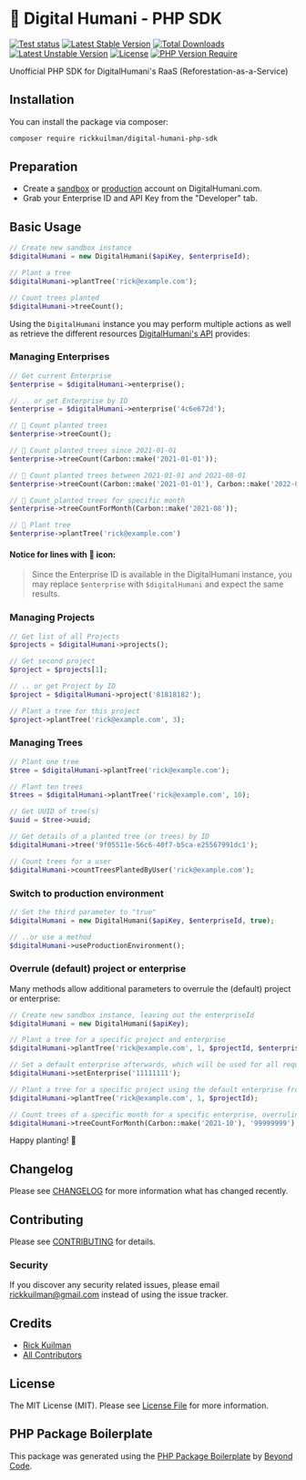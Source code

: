 # 🌳 Digital Humani - PHP SDK

[![Test status](https://github.com/rickkuilman/digital-humani-php-sdk/actions/workflows/main.yml/badge.svg)](https://github.com/rickkuilman/digital-humani-php-sdk/actions) [![Latest Stable Version](http://poser.pugx.org/rickkuilman/digital-humani-php-sdk/v)](https://packagist.org/packages/rickkuilman/digital-humani-php-sdk) [![Total Downloads](http://poser.pugx.org/rickkuilman/digital-humani-php-sdk/downloads)](https://packagist.org/packages/rickkuilman/digital-humani-php-sdk) [![Latest Unstable Version](http://poser.pugx.org/rickkuilman/digital-humani-php-sdk/v/unstable)](https://packagist.org/packages/rickkuilman/digital-humani-php-sdk) [![License](http://poser.pugx.org/rickkuilman/digital-humani-php-sdk/license)](https://packagist.org/packages/rickkuilman/digital-humani-php-sdk) [![PHP Version Require](http://poser.pugx.org/rickkuilman/digital-humani-php-sdk/require/php)](https://packagist.org/packages/rickkuilman/digital-humani-php-sdk)

Unofficial PHP SDK for DigitalHumani's RaaS (Reforestation-as-a-Service)

## Installation

You can install the package via composer:

```bash
composer require rickkuilman/digital-humani-php-sdk
```

## Preparation

- Create a [sandbox](https://my.sandbox.digitalhumani.com/register)
  or [production](https://my.digitalhumani.com/register) account on DigitalHumani.com.
- Grab your Enterprise ID and API Key from the "Developer" tab.

## Basic Usage

```php
// Create new sandbox instance
$digitalHumani = new DigitalHumani($apiKey, $enterpriseId);

// Plant a tree
$digitalHumani->plantTree('rick@example.com');

// Count trees planted
$digitalHumani->treeCount();
```

Using the `DigitalHumani` instance you may perform multiple actions as well as retrieve the different
resources [DigitalHumani's API](https://digitalhumani.com/docs/) provides:

### Managing Enterprises

```php
// Get current Enterprise
$enterprise = $digitalHumani->enterprise();

// .. or get Enterprise by ID
$enterprise = $digitalHumani->enterprise('4c6e672d'); 

// 🌳 Count planted trees 
$enterprise->treeCount(); 

// 🌳 Count planted trees since 2021-01-01
$enterprise->treeCount(Carbon::make('2021-01-01'));

// 🌳 Count planted trees between 2021-01-01 and 2021-08-01
$enterprise->treeCount(Carbon::make('2021-01-01'), Carbon::make('2022-08-01'));

// 🌳 Count planted trees for specific month
$enterprise->treeCountForMonth(Carbon::make('2021-08'));

// 🌳 Plant tree
$enterprise->plantTree('rick@example.com')
```

#### Notice for lines with 🌳 icon:

> Since the Enterprise ID is available in the DigitalHumani instance, you may replace `$enterprise`
> with `$digitalHumani` and expect the same results.

### Managing Projects

```php
// Get list of all Projects
$projects = $digitalHumani->projects();

// Get second project
$project = $projects[1];

// .. or get Project by ID
$project = $digitalHumani->project('81818182');

// Plant a tree for this project
$project->plantTree('rick@example.com', 3);
```

### Managing Trees

```php
// Plant one tree
$tree = $digitalHumani->plantTree('rick@example.com');

// Plant ten trees
$trees = $digitalHumani->plantTree('rick@example.com', 10);

// Get UUID of tree(s)
$uuid = $tree->uuid;

// Get details of a planted tree (or trees) by ID
$digitalHumani->tree('9f05511e-56c6-40f7-b5ca-e25567991dc1');

// Count trees for a user
$digitalHumani->countTreesPlantedByUser('rick@example.com');
```

### Switch to production environment

```php
// Set the third parameter to "true"
$digitalHumani = new DigitalHumani($apiKey, $enterpriseId, true);

// ..or use a method
$digitalHumani->useProductionEnvironment();
```

### Overrule (default) project or enterprise

Many methods allow additional parameters to overrule the (default) project or enterprise:

```php
// Create new sandbox instance, leaving out the enterpriseId
$digitalHumani = new DigitalHumani($apiKey);

// Plant a tree for a specific project and enterprise
$digitalHumani->plantTree('rick@example.com', 1, $projectId, $enterpriseId);

// Set a default enterprise afterwards, which will be used for all requests from now on
$digitalHumani->setEnterprise('11111111');

// Plant a tree for a specific project using the default enterprise from above
$digitalHumani->plantTree('rick@example.com', 1, $projectId);

// Count trees of a specific month for a specific enterprise, overruling the default
$digitalHumani->treeCountForMonth(Carbon::make('2021-10'), '99999999');
```

Happy planting! 🌳

## Changelog

Please see [CHANGELOG](CHANGELOG.md) for more information what has changed recently.

## Contributing

Please see [CONTRIBUTING](CONTRIBUTING.md) for details.

### Security

If you discover any security related issues, please email rickkuilman@gmail.com instead of using the issue tracker.

## Credits

- [Rick Kuilman](https://github.com/rickkuilman)
- [All Contributors](../../contributors)

## License

The MIT License (MIT). Please see [License File](LICENSE.md) for more information.

## PHP Package Boilerplate

This package was generated using the [PHP Package Boilerplate](https://laravelpackageboilerplate.com)
by [Beyond Code](http://beyondco.de/).
